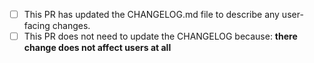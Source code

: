 * [ ] This PR has updated the CHANGELOG.md file to describe any user-facing changes.
* [ ] This PR does not need to update the CHANGELOG because: **there change does not affect users at all**
